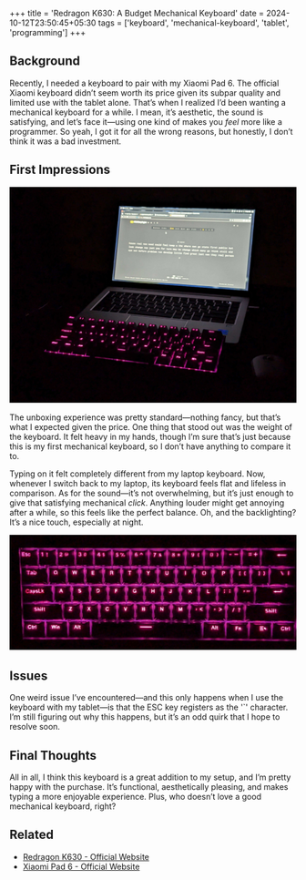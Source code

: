 +++
title = 'Redragon K630: A Budget Mechanical Keyboard'
date = 2024-10-12T23:50:45+05:30
tags = ['keyboard', 'mechanical-keyboard', 'tablet', 'programming']
+++

## Background

Recently, I needed a keyboard to pair with my Xiaomi Pad 6. The official Xiaomi keyboard didn’t seem worth its price given its subpar quality and limited use with the tablet alone. That’s when I realized I’d been wanting a mechanical keyboard for a while. I mean, it’s aesthetic, the sound is satisfying, and let’s face it—using one kind of makes you _feel_ more like a programmer. So yeah, I got it for all the wrong reasons, but honestly, I don’t think it was a bad investment.

## First Impressions

![](./PXL_20241011_141004273.jpg)

The unboxing experience was pretty standard—nothing fancy, but that’s what I expected given the price. One thing that stood out was the weight of the keyboard. It felt heavy in my hands, though I’m sure that’s just because this is my first mechanical keyboard, so I don’t have anything to compare it to.

Typing on it felt completely different from my laptop keyboard. Now, whenever I switch back to my laptop, its keyboard feels flat and lifeless in comparison. As for the sound—it’s not overwhelming, but it’s just enough to give that satisfying mechanical _click_. Anything louder might get annoying after a while, so this feels like the perfect balance. Oh, and the backlighting? It’s a nice touch, especially at night.

![](./PXL_20241012_184717243~2.jpg)

## Issues

One weird issue I’ve encountered—and this only happens when I use the keyboard with my tablet—is that the ESC key registers as the '`' character. I’m still figuring out why this happens, but it’s an odd quirk that I hope to resolve soon.

## Final Thoughts

All in all, I think this keyboard is a great addition to my setup, and I’m pretty happy with the purchase. It’s functional, aesthetically pleasing, and makes typing a more enjoyable experience. Plus, who doesn’t love a good mechanical keyboard, right?

## Related

- [Redragon K630 - Official Website](https://www.redragonzone.com/products/redragon-k630-gaming-mechanical-keyboard)
- [Xiaomi Pad 6 - Official Website](https://www.mi.com/in/product/xiaomi-pad-6/)
